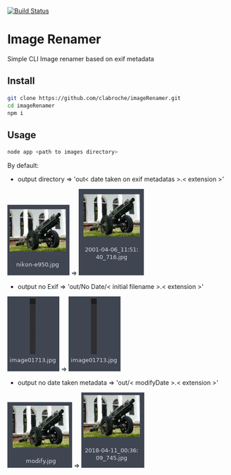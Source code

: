 [![Build Status](https://travis-ci.org/clabroche/imageRenamer.svg?branch=master)](https://travis-ci.org/clabroche/imageRenamer)

# Image Renamer 

Simple CLI Image renamer based on exif metadata

## Install
``` bash
git clone https://github.com/clabroche/imageRenamer.git
cd imageRenamer
npm i
```

## Usage

``` bash
node app <path to images directory>
```

By default: 
 - output directory => 'out< date taken on exif metadatas >.< extension >'

![alt text](./readme/exif_before.png "With exif before") => ![alt text](./readme/exif_after.png "With exif after")

 - output no Exif => 'out/No Date/< initial filename >.< extension >'
 
![alt text](./readme/noexif_before.png "no exif before") => ![alt text](./readme/noexif_before.png "no exif after")

 - output no date taken metadata => 'out/< modifyDate >.< extension >'

![alt text](./readme/modify_before.png "With exif no date taken before") => ![alt text](./readme/modify_after.png "With exif no date taken after")